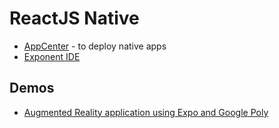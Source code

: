 # ReactJS Native



* [AppCenter](https://appcenter.ms/) - to deploy native apps
* [Exponent IDE](https://getexponent.com)



## Demos

* [Augmented Reality application using Expo and Google Poly](https://github.com/ProProgramming101/PolySnap)



